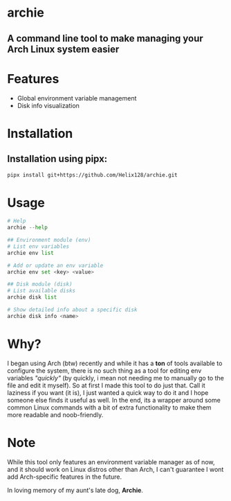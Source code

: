 # archie
## A command line tool to make managing your Arch Linux system easier

# Features
- Global environment variable management
- Disk info visualization

# Installation
## Installation using pipx:
```bash
pipx install git+https://github.com/Helix128/archie.git
```

# Usage
```python
# Help
archie --help

## Environment module (env)
# List env variables
archie env list

# Add or update an env variable
archie env set <key> <value>

## Disk module (disk)
# List available disks
archie disk list

# Show detailed info about a specific disk
archie disk info <name>
```

# Why?
I began using Arch (btw) recently and while it has a **ton** of tools available to configure the system, there is no such thing as a tool for editing env variables *"quickly"* (by quickly, i mean not needing me to manually go to the file and edit it myself). So at first I made this tool to do just that. Call it laziness if you want (it is), I just wanted a quick way to do it and I hope someone else finds it useful as well. In the end, its a wrapper around some common Linux commands with a bit of extra functionality to make them more readable and noob-friendly.

# Note
While this tool only features an environment variable manager as of now, and it should work on Linux distros other than Arch, I can't guarantee I wont add Arch-specific features in the future.

In loving memory of my aunt's late dog, **Archie**.